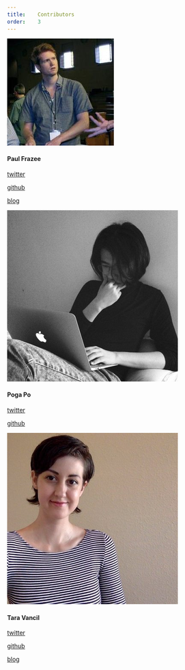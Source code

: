```yaml
---
title:    Contributors
order:    3
---
```


<div class="team-member">
  <div><img src="/img/team/pfrazee.png"></div>
  <div>
    <h4>Paul Frazee</h4>
    <p><span class="fa fa-twitter"></span> <a href="https://twitter.com/pfrazee">twitter</a></p>
    <p><span class="fa fa-github"></span> <a href="https://github.com/pfrazee">github</a></p>
    <p><span class="fa fa-file"></span> <a href="https://pfrazee.github.io">blog</a></p>
  </div>
</div>

<div class="team-member">
  <div><img src="/img/team/pogapo.jpg"></div>
  <div>
    <h4>Poga Po</h4>
    <p><span class="fa fa-twitter"></span> <a href="https://twitter.com/devpoga">twitter</a></p>
    <p><span class="fa fa-github"></span> <a href="https://github.com/poga">github</a></p>
  </div>
</div>

<div class="team-member">
  <div><img src="/img/team/tvancil.jpg"></div>
  <div>
    <h4>Tara Vancil</h4>
    <p><span class="fa fa-twitter"></span> <a href="https://twitter.com/taravancil">twitter</a></p>
    <p><span class="fa fa-github"></span> <a href="https://github.com/taravancil">github</a></p>
    <p><span class="fa fa-file"></span> <a href="https://taravancil.com/">blog</a></p>
  </div>
</div>